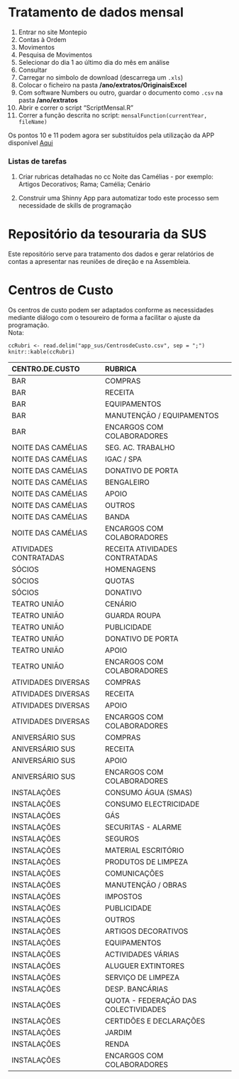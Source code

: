 # Tratamento de dados mensal

1.  Entrar no site Montepio  
2.  Contas à Ordem  
3.  Movimentos  
4.  Pesquisa de Movimentos  
5.  Selecionar do dia 1 ao último dia do mês em análise  
6.  Consultar  
7.  Carregar no simbolo de download (descarrega um `.xls`)  
8.  Colocar o ficheiro na pasta **/ano/extratos/OriginaisExcel**  
9.  Com software Numbers ou outro, guardar o documento como `.csv` na
    pasta **/ano/extratos**  
10. Abrir e correr o script “ScriptMensal.R”  
11. Correr a função descrita no script:
    `mensalFunction(currentYear, fileName)`

Os pontos 10 e 11 podem agora ser substituídos pela utilização da APP
disponível [Aqui](https://www.shinyapps.io/admin/#/application/3905724)

### Listas de tarefas

1.  Criar rubricas detalhadas no cc Noite das Camélias - por exemplo:
    Artigos Decorativos; Rama; Camélia; Cenário

2.  Construir uma Shinny App para automatizar todo este processo sem
    necessidade de skills de programação

# Repositório da tesouraria da SUS

Este repositório serve para tratamento dos dados e gerar relatórios de
contas a apresentar nas reuniões de direção e na Assembleia.

# Centros de Custo

Os centros de custo podem ser adaptados conforme as necessidades
mediante diálogo com o tesoureiro de forma a facilitar o ajuste da
programação.  
Nota:

    ccRubri <- read.delim("app_sus/CentrosdeCusto.csv", sep = ";")
    knitr::kable(ccRubri)

<table>
<thead>
<tr class="header">
<th style="text-align: left;">CENTRO.DE.CUSTO</th>
<th style="text-align: left;">RUBRICA</th>
</tr>
</thead>
<tbody>
<tr class="odd">
<td style="text-align: left;">BAR</td>
<td style="text-align: left;">COMPRAS</td>
</tr>
<tr class="even">
<td style="text-align: left;">BAR</td>
<td style="text-align: left;">RECEITA</td>
</tr>
<tr class="odd">
<td style="text-align: left;">BAR</td>
<td style="text-align: left;">EQUIPAMENTOS</td>
</tr>
<tr class="even">
<td style="text-align: left;">BAR</td>
<td style="text-align: left;">MANUTENÇÃO / EQUIPAMENTOS</td>
</tr>
<tr class="odd">
<td style="text-align: left;">BAR</td>
<td style="text-align: left;">ENCARGOS COM COLABORADORES</td>
</tr>
<tr class="even">
<td style="text-align: left;">NOITE DAS CAMÉLIAS</td>
<td style="text-align: left;">SEG. AC. TRABALHO</td>
</tr>
<tr class="odd">
<td style="text-align: left;">NOITE DAS CAMÉLIAS</td>
<td style="text-align: left;">IGAC / SPA</td>
</tr>
<tr class="even">
<td style="text-align: left;">NOITE DAS CAMÉLIAS</td>
<td style="text-align: left;">DONATIVO DE PORTA</td>
</tr>
<tr class="odd">
<td style="text-align: left;">NOITE DAS CAMÉLIAS</td>
<td style="text-align: left;">BENGALEIRO</td>
</tr>
<tr class="even">
<td style="text-align: left;">NOITE DAS CAMÉLIAS</td>
<td style="text-align: left;">APOIO</td>
</tr>
<tr class="odd">
<td style="text-align: left;">NOITE DAS CAMÉLIAS</td>
<td style="text-align: left;">OUTROS</td>
</tr>
<tr class="even">
<td style="text-align: left;">NOITE DAS CAMÉLIAS</td>
<td style="text-align: left;">BANDA</td>
</tr>
<tr class="odd">
<td style="text-align: left;">NOITE DAS CAMÉLIAS</td>
<td style="text-align: left;">ENCARGOS COM COLABORADORES</td>
</tr>
<tr class="even">
<td style="text-align: left;">ATIVIDADES CONTRATADAS</td>
<td style="text-align: left;">RECEITA ATIVIDADES CONTRATADAS</td>
</tr>
<tr class="odd">
<td style="text-align: left;">SÓCIOS</td>
<td style="text-align: left;">HOMENAGENS</td>
</tr>
<tr class="even">
<td style="text-align: left;">SÓCIOS</td>
<td style="text-align: left;">QUOTAS</td>
</tr>
<tr class="odd">
<td style="text-align: left;">SÓCIOS</td>
<td style="text-align: left;">DONATIVO</td>
</tr>
<tr class="even">
<td style="text-align: left;">TEATRO UNIÃO</td>
<td style="text-align: left;">CENÁRIO</td>
</tr>
<tr class="odd">
<td style="text-align: left;">TEATRO UNIÃO</td>
<td style="text-align: left;">GUARDA ROUPA</td>
</tr>
<tr class="even">
<td style="text-align: left;">TEATRO UNIÃO</td>
<td style="text-align: left;">PUBLICIDADE</td>
</tr>
<tr class="odd">
<td style="text-align: left;">TEATRO UNIÃO</td>
<td style="text-align: left;">DONATIVO DE PORTA</td>
</tr>
<tr class="even">
<td style="text-align: left;">TEATRO UNIÃO</td>
<td style="text-align: left;">APOIO</td>
</tr>
<tr class="odd">
<td style="text-align: left;">TEATRO UNIÃO</td>
<td style="text-align: left;">ENCARGOS COM COLABORADORES</td>
</tr>
<tr class="even">
<td style="text-align: left;">ATIVIDADES DIVERSAS</td>
<td style="text-align: left;">COMPRAS</td>
</tr>
<tr class="odd">
<td style="text-align: left;">ATIVIDADES DIVERSAS</td>
<td style="text-align: left;">RECEITA</td>
</tr>
<tr class="even">
<td style="text-align: left;">ATIVIDADES DIVERSAS</td>
<td style="text-align: left;">APOIO</td>
</tr>
<tr class="odd">
<td style="text-align: left;">ATIVIDADES DIVERSAS</td>
<td style="text-align: left;">ENCARGOS COM COLABORADORES</td>
</tr>
<tr class="even">
<td style="text-align: left;">ANIVERSÁRIO SUS</td>
<td style="text-align: left;">COMPRAS</td>
</tr>
<tr class="odd">
<td style="text-align: left;">ANIVERSÁRIO SUS</td>
<td style="text-align: left;">RECEITA</td>
</tr>
<tr class="even">
<td style="text-align: left;">ANIVERSÁRIO SUS</td>
<td style="text-align: left;">APOIO</td>
</tr>
<tr class="odd">
<td style="text-align: left;">ANIVERSÁRIO SUS</td>
<td style="text-align: left;">ENCARGOS COM COLABORADORES</td>
</tr>
<tr class="even">
<td style="text-align: left;">INSTALAÇÕES</td>
<td style="text-align: left;">CONSUMO ÁGUA (SMAS)</td>
</tr>
<tr class="odd">
<td style="text-align: left;">INSTALAÇÕES</td>
<td style="text-align: left;">CONSUMO ELECTRICIDADE</td>
</tr>
<tr class="even">
<td style="text-align: left;">INSTALAÇÕES</td>
<td style="text-align: left;">GÁS</td>
</tr>
<tr class="odd">
<td style="text-align: left;">INSTALAÇÕES</td>
<td style="text-align: left;">SECURITAS - ALARME</td>
</tr>
<tr class="even">
<td style="text-align: left;">INSTALAÇÕES</td>
<td style="text-align: left;">SEGUROS</td>
</tr>
<tr class="odd">
<td style="text-align: left;">INSTALAÇÕES</td>
<td style="text-align: left;">MATERIAL ESCRITÓRIO</td>
</tr>
<tr class="even">
<td style="text-align: left;">INSTALAÇÕES</td>
<td style="text-align: left;">PRODUTOS DE LIMPEZA</td>
</tr>
<tr class="odd">
<td style="text-align: left;">INSTALAÇÕES</td>
<td style="text-align: left;">COMUNICAÇÕES</td>
</tr>
<tr class="even">
<td style="text-align: left;">INSTALAÇÕES</td>
<td style="text-align: left;">MANUTENÇÃO / OBRAS</td>
</tr>
<tr class="odd">
<td style="text-align: left;">INSTALAÇÕES</td>
<td style="text-align: left;">IMPOSTOS</td>
</tr>
<tr class="even">
<td style="text-align: left;">INSTALAÇÕES</td>
<td style="text-align: left;">PUBLICIDADE</td>
</tr>
<tr class="odd">
<td style="text-align: left;">INSTALAÇÕES</td>
<td style="text-align: left;">OUTROS</td>
</tr>
<tr class="even">
<td style="text-align: left;">INSTALAÇÕES</td>
<td style="text-align: left;">ARTIGOS DECORATIVOS</td>
</tr>
<tr class="odd">
<td style="text-align: left;">INSTALAÇÕES</td>
<td style="text-align: left;">EQUIPAMENTOS</td>
</tr>
<tr class="even">
<td style="text-align: left;">INSTALAÇÕES</td>
<td style="text-align: left;">ACTIVIDADES VÁRIAS</td>
</tr>
<tr class="odd">
<td style="text-align: left;">INSTALAÇÕES</td>
<td style="text-align: left;">ALUGUER EXTINTORES</td>
</tr>
<tr class="even">
<td style="text-align: left;">INSTALAÇÕES</td>
<td style="text-align: left;">SERVIÇO DE LIMPEZA</td>
</tr>
<tr class="odd">
<td style="text-align: left;">INSTALAÇÕES</td>
<td style="text-align: left;">DESP. BANCÁRIAS</td>
</tr>
<tr class="even">
<td style="text-align: left;">INSTALAÇÕES</td>
<td style="text-align: left;">QUOTA - FEDERAÇÃO DAS COLECTIVIDADES</td>
</tr>
<tr class="odd">
<td style="text-align: left;">INSTALAÇÕES</td>
<td style="text-align: left;">CERTIDÕES E DECLARAÇÕES</td>
</tr>
<tr class="even">
<td style="text-align: left;">INSTALAÇÕES</td>
<td style="text-align: left;">JARDIM</td>
</tr>
<tr class="odd">
<td style="text-align: left;">INSTALAÇÕES</td>
<td style="text-align: left;">RENDA</td>
</tr>
<tr class="even">
<td style="text-align: left;">INSTALAÇÕES</td>
<td style="text-align: left;">ENCARGOS COM COLABORADORES</td>
</tr>
</tbody>
</table>
